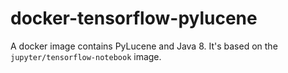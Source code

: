 # docker-tensorflow-pylucene

A docker image contains PyLucene and Java 8. It's based on the `jupyter/tensorflow-notebook` image.
